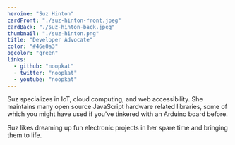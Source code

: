 ```yaml
---
heroine: "Suz Hinton"
cardFront: "./suz-hinton-front.jpeg"
cardBack: "./suz-hinton-back.jpeg"
thumbnail: "./suz-hinton.png"
title: "Developer Advocate"
color: "#46e0a3"
ogcolor: "green"
links:
  - github: "noopkat"
  - twitter: "noopkat"
  - youtube: "noopkat"
---
```


Suz specializes in IoT, cloud computing, and web accessibility. She maintains many open source JavaScript hardware related libraries, some of which you might have used if you've tinkered with an Arduino board before.

Suz likes dreaming up fun electronic projects in her spare time and bringing them to life.
